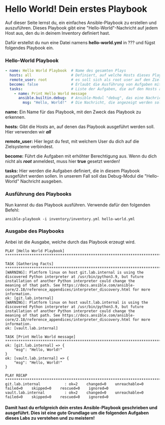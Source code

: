 # Hello World! Dein erstes Playbook

Auf dieser Seite lernst du, ein einfaches Ansible-Playbook zu erstellen und auszuführen. Dieses Playbook gibt eine "Hello-World"-Nachricht auf jedem Host aus, den du in deinem Inventory definiert hast.

Dafür erstellst du nun eine Datei namens **hello-world.yml** in ??? und fügst folgendes Playbook ein.

### Hello-World Playbook

```yaml
- name: Hello World Playbook  # Name des gesamten Plays
  hosts: all                  # Definiert, auf welche Hosts dieses Playbook angewendet wird
  remote_user: root           # es soll sich als root user auf den Zielsystem authorisiert werden
  become: false               # Erlaubt die Ausführung von Aufgaben mit erhöhten Rechten (root)
  tasks:                      # Liste der Aufgaben, die auf den Hosts ausgeführt werden sollen
    - name: Print Hello World message
      ansible.builtin.debug:  # Ansible-Modul "debug", das eine Nachricht ausgibt
        msg: "Hello, World!"  # Die Nachricht, die angezeigt werden soll
```

**name:** Ein Name für das Playbook, mit den Zweck das Playbook zu erkennen.

**hosts:** Gibt die Hosts an, auf denen das Playbook ausgeführt werden soll. Hier verwenden wir ***all***

**remote_user:** Hier legst du fest, mit welchem User du dich auf die Zielsysteme verbindest.

**become:** Führt die Aufgaben mit erhöhter Berechtigung aus. Wenn du dich nicht als ***root*** anmeldest, muss hier **true** gesetzt werden!

**tasks:** Hier werden die Aufgaben definiert, die in diesem Playbook ausgeführt werden sollen. In unserem Fall soll das Debug-Modul die "Hello-World" Nachricht ausgeben.


### Ausführung des Playbooks

Nun kannst du das Playbook ausführen. Verwende dafür den folgenden Befehl:

``` shell
ansible-playbook -i inventory/inventory.yml hello-world.yml
```

### Ausgabe des Playbooks

Anbei ist die Ausgabe, welche durch das Playbook erzeugt wird.

```
PLAY [Hello World Playbook] ********************************************************************************************************************************************************************

TASK [Gathering Facts] *************************************************************************************************************************************************************************
[WARNING]: Platform linux on host git.lab.internal is using the discovered Python interpreter at /usr/bin/python3.9, but future installation of another Python interpreter could change the
meaning of that path. See https://docs.ansible.com/ansible-core/2.18/reference_appendices/interpreter_discovery.html for more information.
ok: [git.lab.internal]
[WARNING]: Platform linux on host vault.lab.internal is using the discovered Python interpreter at /usr/bin/python3.9, but future installation of another Python interpreter could change the
meaning of that path. See https://docs.ansible.com/ansible-core/2.18/reference_appendices/interpreter_discovery.html for more information.
ok: [vault.lab.internal]

TASK [Print Hello World message] ***************************************************************************************************************************************************************
ok: [git.lab.internal] => {
    "msg": "Hello, World!"
}
ok: [vault.lab.internal] => {
    "msg": "Hello, World!"
}

PLAY RECAP *************************************************************************************************************************************************************************************
git.lab.internal           : ok=2    changed=0    unreachable=0    failed=0    skipped=0    rescued=0    ignored=0   
vault.lab.internal         : ok=2    changed=0    unreachable=0    failed=0    skipped=0    rescued=0    ignored=0   
```



#### **Damit hast du erfolgreich dein erstes Ansible-Playbook geschrieben und ausgeführt. Dies ist eine gute Grundlage um die folgenden Aufgaben dieses Labs zu verstehen und zu meistern!**